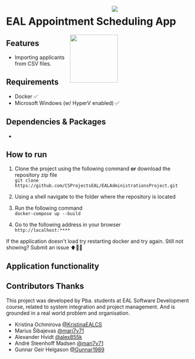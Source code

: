 <img style="margin-right: 200px;float:right;" src="https://img.shields.io/badge/development%20status-active-brightgreen.svg"><div></div>
# EAL Appointment Scheduling App

<img style="margin-right: 200px;float:right;" src="https://octodex.github.com/images/daftpunktocat-thomas.gif" width="130" align="right">

## Features
- Importing applicants from CSV files.

## Requirements
* Docker ✅
* Microsoft Windows (w/ HyperV enabled) ✅

## Dependencies & Packages
- 

## How to run
1. Clone the project using the  following command **or** download the repository zip file <br>
`git clone https://github.com/CSProjectsEAL/EALAdministrationsProject.git`

1. Using a shell navigate to the folder where the repository is located

1. Run the following command <br>
`docker-compose up --build`

1. Go to the following address in your browser <br>
`http://localhost:****`

If the application doesn't load try restarting docker and try again. Still not showing? Submit an issue ⬆️👍🏻

## Application functionality

## Contributors Thanks
This project was developed by Pba. students at EAL Software Development course, related to system integration and project management. And is grounded in a real world problem and organisation.

- Kristina Ochmirova <a href="https://github.com/KristinaEALCS">@KristinaEALCS</a>
- Marius Šibajevas <a href="https://github.com/mari7v71">@mari7v71</a>
- Alexander Hvidt <a href="https://github.com/alex855k">@alex855k</a>
- André Steenhoff Madsen <a href="https://github.com/andr9528">@mari7v71</a>
- Gunnar Geir Helgason <a href="https://github.com/Gunnar1989">@Gunnar1989</a> 
